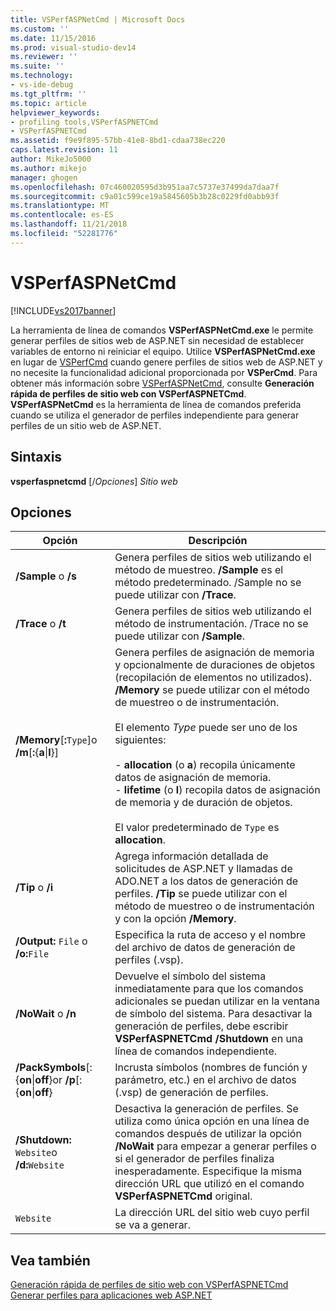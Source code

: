 ```yaml
---
title: VSPerfASPNetCmd | Microsoft Docs
ms.custom: ''
ms.date: 11/15/2016
ms.prod: visual-studio-dev14
ms.reviewer: ''
ms.suite: ''
ms.technology:
- vs-ide-debug
ms.tgt_pltfrm: ''
ms.topic: article
helpviewer_keywords:
- profiling tools,VSPerfASPNETCmd
- VSPerfASPNETCmd
ms.assetid: f9e9f895-57bb-41e8-8bd1-cdaa738ec220
caps.latest.revision: 11
author: MikeJo5000
ms.author: mikejo
manager: ghogen
ms.openlocfilehash: 07c460020595d3b951aa7c5737e37499da7daa7f
ms.sourcegitcommit: c9a01c599ce19a5845605b3b28c0229fd0abb93f
ms.translationtype: MT
ms.contentlocale: es-ES
ms.lasthandoff: 11/21/2018
ms.locfileid: "52281776"
---
```

# <a name="vsperfaspnetcmd"></a>VSPerfASPNetCmd
[!INCLUDE[vs2017banner](../includes/vs2017banner.md)]

La herramienta de línea de comandos **VSPerfASPNetCmd.exe** le permite generar perfiles de sitios web de ASP.NET sin necesidad de establecer variables de entorno ni reiniciar el equipo. Utilice **VSPerfASPNetCmd.exe** en lugar de [VSPerfCmd](../profiling/vsperfcmd.md) cuando genere perfiles de sitios web de ASP.NET y no necesite la funcionalidad adicional proporcionada por **VSPerCmd**. Para obtener más información sobre [VSPerfASPNetCmd](../profiling/rapid-web-site-profiling-with-vsperfaspnetcmd.md), consulte **Generación rápida de perfiles de sitio web con VSPerfASPNETCmd**. **VSPerfASPNetCmd** es la herramienta de línea de comandos preferida cuando se utiliza el generador de perfiles independiente para generar perfiles de un sitio web de ASP.NET.  
  
## <a name="syntax"></a>Sintaxis  
 **vsperfaspnetcmd** [/*Opciones*] *Sitio web*  
  
## <a name="options"></a>Opciones  
  
|Opción|Descripción|  
|------------|-----------------|  
|**/Sample** o **/s**|Genera perfiles de sitios web utilizando el método de muestreo. **/Sample** es el método predeterminado. /Sample no se puede utilizar con **/Trace**.|  
|**/Trace** o **/t**|Genera perfiles de sitios web utilizando el método de instrumentación. /Trace no se puede utilizar con **/Sample**.|  
|**/Memory**[**:**`Type`]o **/m**[**:**{**a**&#124;**l**}]|Genera perfiles de asignación de memoria y opcionalmente de duraciones de objetos (recopilación de elementos no utilizados). **/Memory** se puede utilizar con el método de muestreo o de instrumentación.<br /><br /> El elemento *Type* puede ser uno de los siguientes:<br /><br /> -   **allocation** (o **a**) recopila únicamente datos de asignación de memoria.<br />-   **lifetime** (o **l**) recopila datos de asignación de memoria y de duración de objetos.<br /><br /> El valor predeterminado de `Type` es **allocation**.|  
|**/Tip** o **/i**|Agrega información detallada de solicitudes de ASP.NET y llamadas de ADO.NET a los datos de generación de perfiles. **/Tip** se puede utilizar con el método de muestreo o de instrumentación y con la opción **/Memory**.|  
|**/Output:** `File` o **/o:**`File`|Especifica la ruta de acceso y el nombre del archivo de datos de generación de perfiles (.vsp).|  
|**/NoWait** o **/n**|Devuelve el símbolo del sistema inmediatamente para que los comandos adicionales se puedan utilizar en la ventana de símbolo del sistema. Para desactivar la generación de perfiles, debe escribir **VSPerfASPNETCmd /Shutdown** en una línea de comandos independiente.|  
|**/PackSymbols**[:{**on**&#124;**off**}or   **/p**[:{**on**&#124;**off**}|Incrusta símbolos (nombres de función y parámetro, etc.) en el archivo de datos (.vsp) de generación de perfiles.|  
|**/Shutdown:** `Website`o   **/d:**`Website`|Desactiva la generación de perfiles. Se utiliza como única opción en una línea de comandos después de utilizar la opción **/NoWait** para empezar a generar perfiles o si el generador de perfiles finaliza inesperadamente. Especifique la misma dirección URL que utilizó en el comando **VSPerfASPNETCmd** original.|  
|`Website`|La dirección URL del sitio web cuyo perfil se va a generar.|  
  
## <a name="see-also"></a>Vea también  
 [Generación rápida de perfiles de sitio web con VSPerfASPNETCmd](../profiling/rapid-web-site-profiling-with-vsperfaspnetcmd.md)   
 [Generar perfiles para aplicaciones web ASP.NET](../profiling/command-line-profiling-of-aspnet-web-applications.md)



